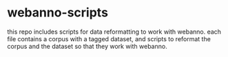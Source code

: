 # webanno-scripts
this repo includes scripts for data reformatting to work with webanno.
each file contains a corpus with a tagged dataset, and scripts to
reformat the corpus and the dataset so that they work with webanno.
